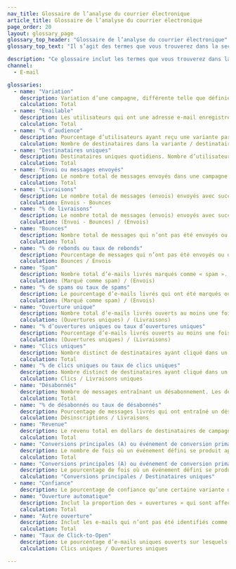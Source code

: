 ```yaml
---
nav_title: Glossaire de l’analyse du courrier électronique
article_title: Glossaire de l’analyse du courrier électronique 
page_order: 20
layout: glossary_page
glossary_top_header: "Glossaire de l’analyse du courrier électronique"
glossary_top_text: "Il s’agit des termes que vous trouverez dans la section d’analyse de votre campagne par e-mail ou de Canvas, après son lancement. Recherchez les mesures dont vous avez besoin dans ce glossaire. <br><br> Ce glossaire n’inclut pas nécessairement les mesures que vous pouvez voir dans Currents ou d’autres rapports téléchargés en dehors de votre compte Braze."

description: "Ce glossaire inclut les termes que vous trouverez dans la section d’analyse de votre campagne par e-mail ou de Canvas, après son lancement. Ce glossaire n’inclut pas les mesures Currents."
channel:
  - E-mail

glossaries:
  - name: "Variation"
    description: Variation d’une campagne, différente telle que définie par le créateur.
    calculation: Total
  - name: "Emailable"
    description: Les utilisateurs qui ont une adresse e-mail enregistrée et qui se sont explicitement abonnés ou ont souscrit.
    calculation: Total
  - name: "% d’audience"
    description: Pourcentage d’utilisateurs ayant reçu une variante particulière.
    calculation: Nombre de destinataires dans la variante / destinataires uniques
  - name: "Destinataires uniques"
    description: Destinataires uniques quotidiens. Nombre d’utilisateurs qui ont reçu un message spécifique dans une journée. Ce chiffre est envoyé par Braze.
    calculation: Total
  - name: "Envoi ou messages envoyés"
    description: Le nombre total de messages envoyés dans une campagne par e-mail. Ce chiffre est envoyé par Braze.
    calculation: Total
  - name: "Livraisons"
    description: Le nombre total de messages (envois) envoyés avec succès et reçus par des parties emailable.
    calculation: Envois - Bounces
  - name: "% de livraisons"
    description: Le nombre total de messages (envois) envoyés avec succès et reçus par des parties emailable.
    calculation: (Envoi - Bounces) / (Envois)
  - name: "Bounces"
    description: Nombre total de messages qui n’ont pas été envoyés ou désignés comme « retournés » ou « non reçus » des services d’envoi utilisés ou non reçus par les utilisateurs emailable visés. Cela peut se produire parce qu’il n’y a pas de jeton de notification push valide, que les adresses e-mail étaient incorrectes ou désactivées, ou que l’utilisateur s’est désabonné une fois la campagne lancée. <br><br> <b>Hard Bounces</b>&#58; Un hard bounce est un e-mail renvoyé à l’expéditeur, car l’adresse du destinataire n’était pas valide. Un hard bounce peut se produire parce que le nom de domaine n’existe pas ou parce que le destinataire est inconnu. Si un e-mail reçoit un hard bounce, nous arrêterons toute demande future à cette adresse e-mail. <br><br><b>Soft Bounces</b>&#58; Un soft bounce est un e-mail qui atteint le serveur de messagerie du destinataire, mais est renvoyé non livré avant qu’il ne soit transmis au destinataire. Un soft bounce peut se produire parce que la boîte de réception du destinataire est pleine, que le serveur était en panne ou que le message était trop volumineux pour la boîte de réception du destinataire. Si un e-mail reçoit un soft bounce, nous réessaierons généralement après une période de 72 heures, mais le nombre de tentatives varie d’un destinataire à l’autre. <br><br> Vous pouvez également suivre les hard bounces et les soft bounces dans le <a href='/docs/user_guide/administrative/app_settings/developer_console/message_activity_log_tab/#message-activity-log-tab'>Message Activity Log (Journal d’activité de message)</a>. <br><br><i> Pour les clients utilisant Sendgrid, les rebonds d’e-mail regroupent les hard bounces, les spams et les e-mails envoyés à des adresses non valides. </i>
    calculation: Total
  - name: "% de rebonds ou taux de rebonds"
    description: Pourcentage de messages qui n’ont pas été envoyés ou désignés comme « retournés » ou « non reçus » des services d’envoi utilisés ou non reçus par les utilisateurs emailable visés. Cela peut se produire parce qu’il n’y a pas de jeton de notification push valide, que les adresses e-mail étaient incorrectes ou désactivées, ou que l’utilisateur s’est désabonné une fois la campagne lancée. <br> <i> Pour les clients utilisant Sendgrid, les rebonds d’e-mail regroupent les hard bounces, les spams (`spam_report_drops`) et les e-mails envoyés à des adresses non valides (`invalid_emails`). </i>
    calculation: Bounces / Envois
  - name: "Spam"
    description: Nombre total d’e-mails livrés marqués comme « spam ». Braze désinscrit automatiquement les utilisateurs qui ont marqué un e-mail comme spam, et ces utilisateurs ne seront pas ciblés par des e-mails futurs.
    calculation: (Marqué comme spam) / (Envois)
  - name: "% de spams ou taux de spams"
    description: Le pourcentage d’e-mails livrés qui ont été marqués ou désignés comme « spam ». Braze désinscrit automatiquement les utilisateurs qui ont marqué un e-mail comme spam, et ces utilisateurs ne seront pas ciblés par des e-mails futurs.
    calculation: (Marqué comme spam) / (Envois)
  - name: "Ouverture unique"
    description: Nombre total d’e-mails livrés ouverts au moins une fois par un utilisateur unique ou automatiquement. Pour l’e-mail, la période de suivi est de 7 jours.
    calculation: (Ouvertures uniques) / (Livraisons)
  - name: "% d’ouvertures uniques ou taux d’ouvertures uniques"
    description: Pourcentage d’e-mails livrés ouverts au moins une fois par un utilisateur unique. Pour l’e-mail, la période de suivi est de 7 jours.
    calculation: (Ouvertures uniques) / (Livraisons)
  - name: "Clics uniques"
    description: Nombre distinct de destinataires ayant cliqué dans un message au moins une fois. Pour l’e-mail, la période de suivi est de 7 jours.
    calculation: Total
  - name: "% de clics uniques ou taux de clics uniques"
    description: Nombre distinct de destinataires ayant cliqué dans un message au moins une fois. Pour l’e-mail, la période de suivi est de 7 jours.
    calculation: Clics / Livraisons uniques
  - name: "Désabonnés"
    description: Nombre de messages entraînant un désabonnement. Les désabonnements se produisent lorsqu’un utilisateur clique sur le lien de désinscription de Braze.
    calculation: Total
  - name: "% de désabonnés ou taux de désabonnés"
    description: Pourcentage de messages livrés qui ont entraîné un désabonnement. Les désabonnements se produisent lorsqu’un utilisateur clique sur le lien de désinscription de Braze.
    calculation: Désinscriptions / Livraisons
  - name: "Revenue"
    description: Le revenu total en dollars de destinataires de campagne dans la <a href='/docs/user_guide/engagement_tools/campaigns/testing_and_more/conversion_events/#primary-conversion-event'>fenêtre de conversion principale définie</a>.
    calculation: Total
  - name: "Conversions principales (A) ou événement de conversion primaire"
    description: Le nombre de fois où un événement défini se produit après l’interaction ou la consultation d’un message reçu d’une campagne Braze. Cet événement défini est déterminé par le marketeur lors de la création de la campagne.
    calculation: Total
  - name: "Conversions principales (A) ou événement de conversion primaire"
    description: Le pourcentage de fois où un événement défini se produit après l’interaction ou la consultation d’un message reçu d’une campagne Braze. Cet événement défini est déterminé par le marketeur lors de la création de la campagne.
    calculation: "Conversions principales / Destinataires uniques"
  - name: "Confiance"
    description: Le pourcentage de confiance qu’une certaine variante d’un message fasse mieux que le groupe de contrôle.
  - name: "Ouverture automatique"
    description: Inclut la proportion des « ouvertures » qui sont affectées par la Protection de la confidentialité dans Mail (MPP) d’Apple pour iOS 15. Par exemple, si un utilisateur ouvre un e-mail à l’aide de l’application Mail sur un appareil Apple, cette opération sera enregistrée comme « Ouverture automatique ». Cette métrique est suivie à compter du 11 novembre 2021 pour Sendgrid et du 2 décembre 2021 pour Sparkpost.
    calculation: Total
  - name: "Autre ouverture"
    description: Inclut les e-mails qui n’ont pas été identifiés comme « Ouverture automatique ». Par exemple, lorsqu’un utilisateur ouvre un e-mail sur une autre plate-forme (par exemple une application Gmail sur un téléphone, Gmail sur le navigateur de bureau), l’opération sera enregistrée comme « Autre ouverture ». Notez qu’un utilisateur peut également ouvrir un e-mail (l’ouverture est alors comptabilisée comme « Autre ouverture ») avant qu’un comptage « Ouverture automatique » soit enregistré. Si un utilisateur ouvre un e-mail une fois (ou plus) après un événement d’ouverture automatique depuis une boîte de réception de courrier non-Apple, le nombre de fois que l’utilisateur ouvre l’e-mail est comptabilisé dans « Autre ouverture » et une seule fois vers « Ouverture unique ».
    calculation: Total
  - name: "Taux de Click-to-Open"
    description: Le pourcentage d’e-mails uniques ouverts sur lesquels on a cliqué au moins une fois.
    calculation: Clics uniques / Ouvertures uniques

---
```

